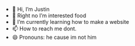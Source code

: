 - 👋 Hi, I’m Justin
- 👀 Right no I’m interested food
- 🌱 I’m currently learning how to make a website
- 📫 How to reach me dont.
- 😄 Pronouns: he cause im not him

<!---
CallMeJustinC/CallMeJustinC is a ✨ special ✨ repository because its `README.md` (this file) appears on your GitHub profile.
You can click the Preview link to take a look at your changes.
--->

